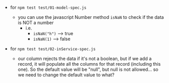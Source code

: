 - for `npm test test/01-model-spec.js`
  - you can use the javascript Number method `isNaN` to check if the data is NOT a number
    - i.e. 
      - `isNaN("h")` --> true
      - `isNaN(1)` --> false

- for `npm test test/02-inService-spec.js`
  - our column rejects the data if it's not a boolean, but if we add a record, it will populate all the columns for that record (including this one). So the default value will be "null", but null is not allowed... so we need to change the default value to what?
